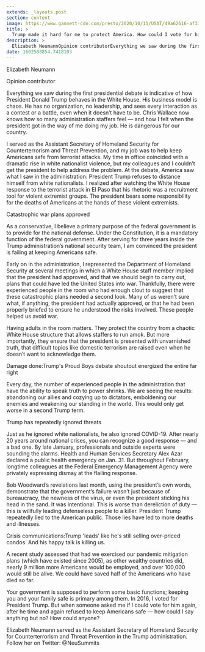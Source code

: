 ```yaml
--- 
extends: _layouts.post 
section: content 
image: https://www.gannett-cdn.com/presto/2020/10/11/USAT/49a62616-af33-4d3a-a552-37d15de3305e-Neumann.jpg?crop=479,269,x1,y160&width=479&height=269&format=pjpg&auto=webp 
title: > 
  Trump made it hard for me to protect America. How could I vote for him again? How could anyone? 
description: > 
  Elizabeth NeumannOpinion contributorEverything we saw during the first presidential debate is indicative of how President Donald Trump behaves in the White House.At the debate, America saw what I saw in the administration: President Trump refuses to distance himself from white nationalists.They protect the country from a chaotic White House structure that allows staffers to run amok.In 2016, I voted for President Trump.Elizabeth Neumann served as the Assistant Secretary of Homeland Security for Counterterrorism and Threat Prevention in the Trump administration. 
date: 1602588854.7418103 
--- 
```

Elizabeth Neumann

Opinion contributor

Everything we saw during the first presidential debate is indicative of how President Donald Trump behaves in the White House. His business model is chaos. He has no organization, no leadership, and sees every interaction as a contest or a battle, even when it doesn’t have to be. Chris Wallace now knows how so many administration staffers feel — and how I felt when the president got in the way of me doing my job. He is dangerous for our country.

I served as the Assistant Secretary of Homeland Security for Counterterrorism and Threat Prevention, and my job was to help keep Americans safe from terrorist attacks. My time in office coincided with a dramatic rise in white nationalist violence, but my colleagues and I couldn’t get the president to help address the problem. At the debate, America saw what I saw in the administration: President Trump refuses to distance himself from white nationalists. I realized after watching the White House response to the terrorist attack in El Paso that his rhetoric was a recruitment tool for violent extremist groups. The president bears some responsibility for the deaths of Americans at the hands of these violent extremists.

Catastrophic war plans approved

As a conservative, I believe a primary purpose of the federal government is to provide for the national defense. Under the Constitution, it is a mandatory function of the federal government. After serving for three years inside the Trump administration’s national security team, I am convinced the president is failing at keeping Americans safe.

Early on in the administration, I represented the Department of Homeland Security at several meetings in which a White House staff member implied that the president had approved, and that we should begin to carry out, plans that could have led the United States into war. Thankfully, there were experienced people in the room who had enough clout to suggest that these catastrophic plans needed a second look. Many of us weren’t sure what, if anything, the president had actually approved, or that he had been properly briefed to ensure he understood the risks involved. These people helped us avoid war.

Having adults in the room matters. They protect the country from a chaotic White House structure that allows staffers to run amok. But more importantly, they ensure that the president is presented with unvarnished truth, that difficult topics like domestic terrorism are raised even when he doesn’t want to acknowledge them.

Damage done:Trump's Proud Boys debate shoutout energized the entire far right

Every day, the number of experienced people in the administration that have the ability to speak truth to power shrinks. We are seeing the results: abandoning our allies and cozying up to dictators, emboldening our enemies and weakening our standing in the world. This would only get worse in a second Trump term.

Trump has repeatedly ignored threats

Just as he ignored white nationalists, he also ignored COVID-19. After nearly 20 years around national crises, you can recognize a good response — and a bad one. By late January, professionals and outside experts were sounding the alarms. Health and Human Services Secretary Alex Azar declared a public health emergency on Jan. 31. But throughout February, longtime colleagues at the Federal Emergency Management Agency were privately expressing dismay at the flailing response.

Bob Woodward’s revelations last month, using the president’s own words, demonstrate that the government’s failure wasn’t just because of bureaucracy, the newness of the virus, or even the president sticking his head in the sand. It was intentional. This is worse than dereliction of duty — this is willfully leading defenseless people to a killer. President Trump repeatedly lied to the American public. Those lies have led to more deaths and illnesses.

Crisis communications:Trump 'leads' like he's still selling over-priced condos. And his happy talk is killing us.

A recent study assessed that had we exercised our pandemic mitigation plans (which have existed since 2005), as other wealthy countries did, nearly 9 million more Americans would be employed, and over 100,000 would still be alive. We could have saved half of the Americans who have died so far.

Your government is supposed to perform some basic functions; keeping you and your family safe is primary among them. In 2016, I voted for President Trump. But when someone asked me if I could vote for him again, after he time and again refused to keep Americans safe — how could I say anything but no? How could anyone?

Elizabeth Neumann served as the Assistant Secretary of Homeland Security for Counterterrorism and Threat Prevention in the Trump administration. Follow her on Twitter: @NeuSummits